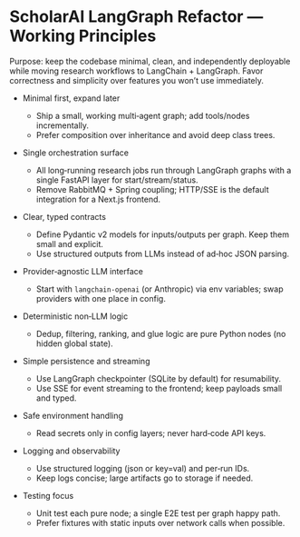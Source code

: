# ScholarAI LangGraph Refactor — Working Principles

Purpose: keep the codebase minimal, clean, and independently deployable while moving research workflows to LangChain + LangGraph. Favor correctness and simplicity over features you won’t use immediately.

- Minimal first, expand later
  - Ship a small, working multi‑agent graph; add tools/nodes incrementally.
  - Prefer composition over inheritance and avoid deep class trees.

- Single orchestration surface
  - All long‑running research jobs run through LangGraph graphs with a single FastAPI layer for start/stream/status.
  - Remove RabbitMQ + Spring coupling; HTTP/SSE is the default integration for a Next.js frontend.

- Clear, typed contracts
  - Define Pydantic v2 models for inputs/outputs per graph. Keep them small and explicit.
  - Use structured outputs from LLMs instead of ad‑hoc JSON parsing.

- Provider‑agnostic LLM interface
  - Start with `langchain-openai` (or Anthropic) via env variables; swap providers with one place in config.

- Deterministic non‑LLM logic
  - Dedup, filtering, ranking, and glue logic are pure Python nodes (no hidden global state).

- Simple persistence and streaming
  - Use LangGraph checkpointer (SQLite by default) for resumability.
  - Use SSE for event streaming to the frontend; keep payloads small and typed.

- Safe environment handling
  - Read secrets only in config layers; never hard‑code API keys.

- Logging and observability
  - Use structured logging (json or key=val) and per‑run IDs.
  - Keep logs concise; large artifacts go to storage if needed.

- Testing focus
  - Unit test each pure node; a single E2E test per graph happy path.
  - Prefer fixtures with static inputs over network calls when possible.

